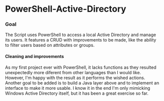 # PowerShell-Active-Directory

<h3> Goal </h3>

The Script uses PowerShell to access a local Active Directory and manage its users. It features a CRUD with improvements to be made, like the ability to filter users
based on attributes or groups.

<h4> Cleaning and improvements </h4>

As my first project ever with  PowerShell, it lacks functions as they resulted unexpectedly more diferent from other languages than I would like. However, I'm happy with
the result as it performs the wished actions.
Another goal to be added is to build a Java layer above and to implement an interface to make it more usable. I know it in the end I'm only mimicking Windows Active Directory itself, but it has been a great exercise so far.
